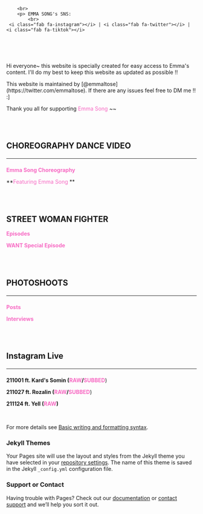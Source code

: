 <html>
<head>
     <script src="https://kit.fontawesome.com/97c538f919.js" crossorigin="anonymous"></script>
  
        
        <br>
        <p> EMMA SONG's SNS:
            <br>
     <i class="fab fa-instagram"></i> | <i class="fab fa-twitter"></i> | <i class="fab fa-tiktok"></i>
<br>
<br>
<br>
 
<p>Hi everyone~ this website is specially created for easy access to Emma's content. I'll do my best to keep this website as updated as possible !! </p>

<p>This website is maintained by [@emmaltose](https://twitter.com/emmaltose). If there are any issues feel free to DM me !! :] </p>

<p>Thank you all for supporting <FONT COLOR="#F76AC3">Emma Song</FONT> ~~</p> 
        
<br>
<br>


## CHOREOGRAPHY DANCE VIDEO <hr>

**<FONT COLOR="#F76AC3">Emma Song Choreography</FONT>** <p>
  
**<FONT COLOR="#F76AC3">Featuring Emma Song</FONT> **

<br>
<br>
  
## STREET WOMAN FIGHTER

**<FONT COLOR="#F76AC3">Episodes</FONT>** <p>

**<FONT COLOR="#F76AC3">WANT Special Episode</FONT>**

<br>
<br>

 
## PHOTOSHOOTS<hr>

**<FONT COLOR="#F76AC3">Posts</FONT>** <p>

**<FONT COLOR="#F76AC3">Interviews</FONT>**

<br>
<br>

## Instagram Live<hr>

**211001 ft. Kard's Somin (<FONT COLOR="#F76AC3">RAW</FONT>/<FONT COLOR="#F76AC3">SUBBED</FONT>**) <p>

**211027 ft. Rozalin (<FONT COLOR="#F76AC3">RAW</FONT>/<FONT COLOR="#F76AC3">SUBBED</FONT>**) <p>

**211124 ft. Yell (<FONT COLOR="#F76AC3">RAW</FONT>)**

<br>


</html>

  
            
For more details see [Basic writing and formatting syntax](https://docs.github.com/en/github/writing-on-github/getting-started-with-writing-and-formatting-on-github/basic-writing-and-formatting-syntax).

### Jekyll Themes

Your Pages site will use the layout and styles from the Jekyll theme you have selected in your [repository settings](https://github.com/eemmasong/eemmasong.github.io/settings/pages). The name of this theme is saved in the Jekyll `_config.yml` configuration file.

### Support or Contact

Having trouble with Pages? Check out our [documentation](https://docs.github.com/categories/github-pages-basics/) or [contact support](https://support.github.com/contact) and we’ll help you sort it out.

